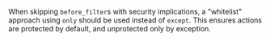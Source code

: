 When skipping `before_filter`s with security implications, a "whitelist" approach using `only` should be used instead of `except`. This ensures actions are protected by default, and unprotected only by exception.
